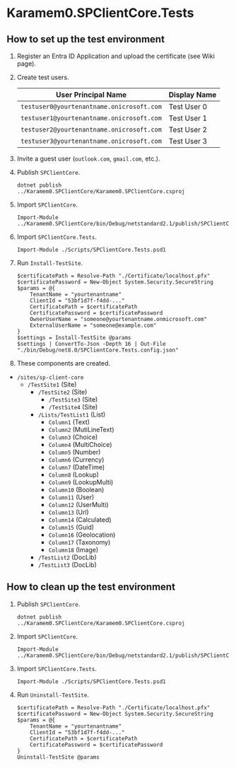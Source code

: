 # Karamem0.SPClientCore.Tests

## How to set up the test environment

1. Register an Entra ID Application and upload the certificate (see Wiki page).

1. Create test users.

    |User Principal Name|Display Name|
    |-|-|
    |`testuser0@yourtenantname.onicrosoft.com`|Test User 0|
    |`testuser1@yourtenantname.onicrosoft.com`|Test User 1|
    |`testuser2@yourtenantname.onicrosoft.com`|Test User 2|
    |`testuser3@yourtenantname.onicrosoft.com`|Test User 3|

1. Invite a guest user (`outlook.com`, `gmail.com`, etc.).

1. Publish `SPClientCore`.

    ```pwsh
    dotnet publish ../Karamem0.SPClientCore/Karamem0.SPClientCore.csproj
    ```

1. Import `SPClientCore`.

    ```pwsh
    Import-Module ../Karamem0.SPClientCore/bin/Debug/netstandard2.1/publish/SPClientCore.psd1
    ```

1. Import `SPClientCore.Tests`.

    ```pwsh
    Import-Module ./Scripts/SPClientCore.Tests.psd1
    ```

1. Run `Install-TestSite`.

    ```pwsh
    $certificatePath = Resolve-Path "./Certificate/localhost.pfx"
    $certificatePassword = New-Object System.Security.SecureString
    $params = @{
        TenantName = "yourtenantname"
        ClientId = "53bf1d7f-f4dd-..."
        CertificatePath = $certificatePath
        CertificatePassword = $certificatePassword
        OwnerUserName = "someone@yourtenantname.onmicrosoft.com"
        ExternalUserName = "someone@example.com"
    }
    $settings = Install-TestSite @params
    $settings | ConvertTo-Json -Depth 16 | Out-File "./bin/Debug/net8.0/SPClientCore.Tests.config.json"
    ```

1. These components are created.

- `/sites/sp-client-core`
  - `/TestSite1` (Site)
    - `/TestSite2` (Site)
      - `/TestSite3` (Site)
      - `/TestSite4` (Site)
    - `/Lists/TestList1` (List)
      - `Column1` (Text)
      - `Column2` (MutiLineText)
      - `Column3` (Choice)
      - `Column4` (MultiChoice)
      - `Column5` (Number)
      - `Column6` (Currency)
      - `Column7` (DateTime)
      - `Column8` (Lookup)
      - `Column9` (LookupMulti)
      - `Column10` (Boolean)
      - `Column11` (User)
      - `Column12` (UserMulti)
      - `Column13` (Url)
      - `Column14` (Calculated)
      - `Column15` (Guid)
      - `Column16` (Geolocation)
      - `Column17` (Taxonomy)
      - `Column18` (Image)
    - `/TestList2` (DocLib)
    - `/TestList3` (DocLib)

## How to clean up the test environment

1. Publish `SPClientCore`.

    ```pwsh
    dotnet publish ../Karamem0.SPClientCore/Karamem0.SPClientCore.csproj
    ```

1. Import `SPClientCore`.

    ```pwsh
    Import-Module ../Karamem0.SPClientCore/bin/Debug/netstandard2.1/publish/SPClientCore.psd1
    ```

1. Import `SPClientCore.Tests`.

    ```pwsh
    Import-Module ./Scripts/SPClientCore.Tests.psd1
    ```

1. Run `Uninstall-TestSite`.

    ```pwsh
    $certificatePath = Resolve-Path "./Certificate/localhost.pfx"
    $certificatePassword = New-Object System.Security.SecureString
    $params = @{
        TenantName = "yourtenantname"
        ClientId = "53bf1d7f-f4dd-..."
        CertificatePath = $certificatePath
        CertificatePassword = $certificatePassword
    }
    Uninstall-TestSite @params
    ```
